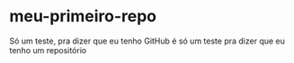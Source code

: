 # meu-primeiro-repo
Só um teste, pra dizer que eu tenho GitHub
é só um teste pra dizer que eu tenho um repositório
